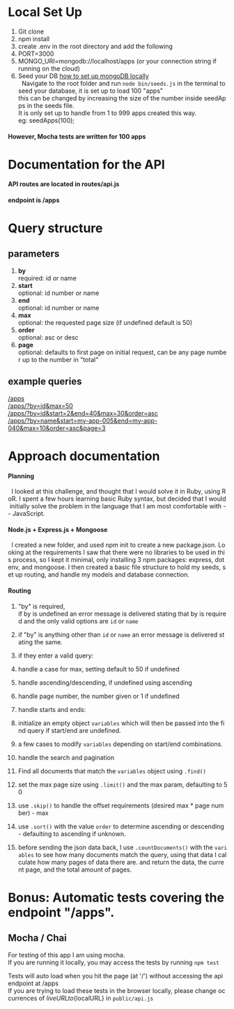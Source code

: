 # Local Set Up
1. Git clone
2. npm install
3. create .env in the root directory and add the following
  1. PORT=3000
  2. MONGO_URI=mongodb://localhost/apps (or your connection string if running on the cloud)
4. Seed your DB
    [how to set up mongoDB locally](https://www.codecademy.com/articles/tdd-setup-mongodb-2)<br>
    Navigate to the root folder and run `node bin/seeds.js` in the terminal to seed your database, it is set up to load 100 "apps" this can be changed by increasing the size of the number inside seedApps in the seeds file. It is only set up to handle from 1 to 999 apps created this way. eg: seedApps(100);

  #### However, Mocha tests are written for 100 apps

# Documentation for the API
#### API routes are located in routes/api.js
#### endpoint is /apps

# Query structure
## parameters
1. <b>by</b><br>
    required: id or name
2. <b>start</b><br>
    optional: id number or name
3. <b>end</b><br>
    optional: id number or name
4. <b>max</b><br>
    optional: the requested page size (if undefined default is 50)
5. <b>order</b><br>
    optional: asc or desc
6. <b>page</b><br>
optional: defaults to first page on initial request, can be any page number up to the number in "total"

## example queries

[/apps](https://paginationmdlive.herokuapp.com/apps)<br>
[/apps/?by=id&max=50](https://paginationmdlive.herokuapp.com/apps/?by=id&max=50)<br>
[/apps/?by=id&start=2&end=40&max=30&order=asc](https://paginationmdlive.herokuapp.com/apps/?by=id&start=2&end=40&max=30&order=asc)<br>
[/apps/?by=name&start=my-app-005&end=my-app-040&max=10&order=asc&page=3](https://paginationmdlive.herokuapp.com/apps/?by=name&start=my-app-005&end=my-app-040&max=10&order=asc&page=3)

# Approach documentation

#### Planning

  I looked at this challenge, and thought that I would solve it in Ruby, using RoR. I spent a few hours learning basic Ruby syntax, but decided that I would initially solve the problem in the language that I am most comfortable with -- JavaScript.

#### Node.js + Express.js + Mongoose

  I created a new folder, and used npm init to create a new package.json. Looking at the requirements I saw that there were no libraries to be used in this process, so I kept it minimal, only installing 3 npm packages: express, dotenv, and mongoose. I then created a basic file structure to hold my seeds, set up routing, and handle my models and database connection.

#### Routing


1. "by" is required, if by is undefined an error message is delivered stating that by is required and the only valid options are `id` or `name`

2. if "by" is anything other than `id` or `name` an error message is delivered stating the same.

3. if they enter a valid query:
  1. handle a case for max, setting default to 50 if undefined
  2. handle ascending/descending, if undefined using ascending
  3. handle page number, the number given or 1 if undefined
4. handle starts and ends:
  1. initialize an empty object `variables` which will then be passed into the find query if start/end are undefined. 
  2. a few cases to modify `variables` depending on start/end combinations.
5. handle the search and pagination
  1. Find all documents that match the `variables` object using `.find()`
  2. set the max page size using `.limit()` and the max param, defaulting to 50
  3. use `.skip()` to handle the offset requirements (desired max * page number) - max
  4. use `.sort()` with the value `order` to determine ascending or descending - defaulting to ascending if unknown.
  5. before sending the json data back, I use `.countDocuments()` with the `variables` to see how many documents match the query, using that data I calculate how many pages of data there are. and return the data, the current page, and the total amount of pages.

# Bonus: Automatic tests covering the endpoint "/apps".

## Mocha / Chai
For testing of this app I am using mocha.
If you are running it locally, you may access the tests by running `npm test`


Tests will auto load when you hit the page (at '/') without accessing the api endpoint at /apps
If you are trying to load these tests in the browser locally, please change occurrences of ${liveURL} to ${localURL} in `public/api.js`